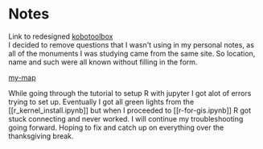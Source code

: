 # Notes

Link to redesigned [kobotoolbox](https://ee.kobotoolbox.org/x/64tex7V7)  
I decided to remove questions that I wasn't using in my personal notes, as all of the monuments I was studying came from the same site. So location, name and such were all known without filling in the form.

[my-map](my-map.geojson)

While going through the tutorial to setup R with jupyter I got alot of errors trying to set up. Eventually I got all green lights from the [[r_kernel_install.ipynb]] but when I proceeded to [[r-for-gis.ipynb]] R got stuck connecting and never worked. I will continue my troubleshooting going forward. Hoping to fix and catch up on everything over the thanksgiving break. 